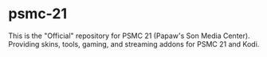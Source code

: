 # psmc-21
 This is the "Official" repository for PSMC 21 (Papaw's Son Media Center). Providing skins, tools, gaming, and streaming addons for PSMC 21 and Kodi.

